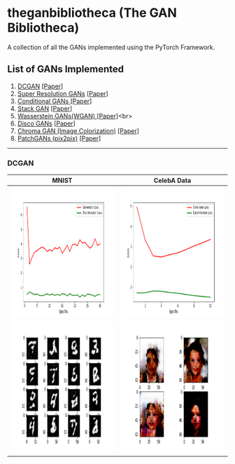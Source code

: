 # theganbibliotheca (The GAN Bibliotheca)
A collection of all the GANs implemented using the PyTorch Framework.

## List of GANs Implemented
1.  [DCGAN](#dcgan)  [[Paper]](https://arxiv.org/abs/1511.06434)<br>
2. [Super Resolution GANs](#) [[Paper]](https://arxiv.org/abs/1609.04802)<br>
3.  [Conditional GANs ](#) [[Paper]](https://arxiv.org/abs/1411.1784)<br>
4.  [Stack GAN](#) [[Paper]](https://arxiv.org/abs/1612.03242) <br>
5.  [Wasserstein GANs(WGAN) ](#) [[Paper]](https://arxiv.org/pdf/1701.07875.pdf')<br>
6.  [Disco GANs](#)  [[Paper]](https://arxiv.org/pdf/1703.05192.pdf)<br>
7.  [Chroma GAN (Image Colorization)](#) [[Paper]](https://arxiv.org/pdf/1907.09837.pdf)<br>
8.  [PatchGANs (pix2pix)](#) [[Paper]](https://arxiv.org/abs/1611.07004)<br>

<hr>

### DCGAN
MNIST |CelebA Data
---------------|-----------------
<img src="readme_materials/DCGAN/MNIST_DCGAN_LOSS.png" width="400" height="300" />|<img src="readme_materials/DCGAN/CELEBA_DCGAN_LOSS.png" width="400" height="300" />
<img src="readme_materials/DCGAN/ezgif.com-gif-maker.gif" width="400" height="300" />|<img src="readme_materials/DCGAN/CELEB_GIF.gif" width="400" height="300" />







